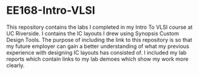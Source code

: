# EE168-Intro-VLSI
This repository contains the labs I completed in my Intro To VLSI course at UC Riverside. I contains the IC layouts I drew using Synopsis Custom Design Tools. The purpose of including the link to this repository is so that my future employer can gain a better understanding of what my previous experience with designing IC layouts has consisted of. I included my lab reports which contain links to my lab demoes which show my work more clearly.
